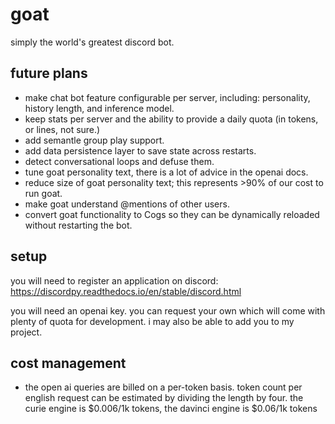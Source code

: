 # goat
simply the world's greatest discord bot.

## future plans
- make chat bot feature configurable per server, including: personality, history length, and inference model.
- keep stats per server and the ability to provide a daily quota (in tokens, or lines, not sure.)
- add semantle group play support.
- add data persistence layer to save state across restarts.
- detect conversational loops and defuse them.
- tune goat personality text, there is a lot of advice in the openai docs.
- reduce size of goat personality text; this represents >90% of our cost to run goat.
- make goat understand @mentions of other users.
- convert goat functionality to Cogs so they can be dynamically reloaded without restarting the bot.

## setup

you will need to register an application on discord:
https://discordpy.readthedocs.io/en/stable/discord.html

you will need an openai key.  you can request your own which will come with plenty of quota for development. i may also be able to add you to my project.

## cost management
- the open ai queries are billed on a per-token basis.  token count per english request can be estimated by dividing the length by four.  the curie engine is $0.006/1k tokens, the davinci engine is $0.06/1k tokens
